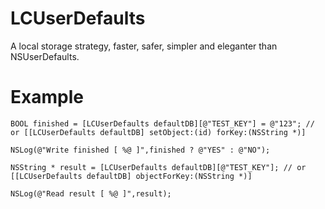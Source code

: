 LCUserDefaults
==============

A local storage strategy, faster, safer, simpler and eleganter than NSUserDefaults. 


Example
==============
    
    
    BOOL finished = [LCUserDefaults defaultDB][@"TEST_KEY"] = @"123"; // or [[LCUserDefaults defaultDB] setObject:(id) forKey:(NSString *)]
    
    NSLog(@"Write finished [ %@ ]",finished ? @"YES" : @"NO");
   
    NSString * result = [LCUserDefaults defaultDB][@"TEST_KEY"]; // or [[LCUserDefaults defaultDB] objectForKey:(NSString *)]
    
    NSLog(@"Read result [ %@ ]",result);
